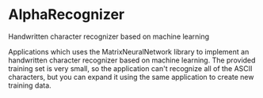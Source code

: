 # AlphaRecognizer
Handwritten character recognizer based on machine learning

Applications which uses the MatrixNeuralNetwork library to implement an handwritten character recognizer based on machine learning.
The provided training set is very small, so the application can't recognize all of the ASCII characters, but you can expand it using the same application to create new training data.
